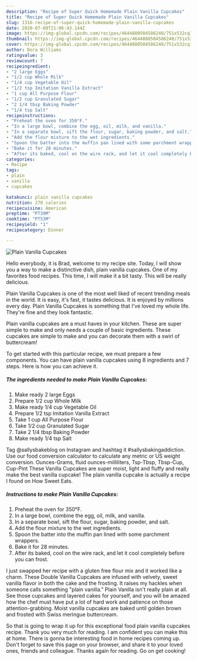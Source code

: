 ```yaml
---
description: "Recipe of Super Quick Homemade Plain Vanilla Cupcakes"
title: "Recipe of Super Quick Homemade Plain Vanilla Cupcakes"
slug: 1316-recipe-of-super-quick-homemade-plain-vanilla-cupcakes
date: 2020-07-08T21:06:43.144Z
image: https://img-global.cpcdn.com/recipes/4644880504586240/751x532cq70/plain-vanilla-cupcakes-recipe-main-photo.jpg
thumbnail: https://img-global.cpcdn.com/recipes/4644880504586240/751x532cq70/plain-vanilla-cupcakes-recipe-main-photo.jpg
cover: https://img-global.cpcdn.com/recipes/4644880504586240/751x532cq70/plain-vanilla-cupcakes-recipe-main-photo.jpg
author: Dora Williams
ratingvalue: 3
reviewcount: 7
recipeingredient:
- "2 large Eggs"
- "1/2 cup Whole Milk"
- "1/4 cup Vegetable Oil"
- "1/2 tsp Imitation Vanilla Extract"
- "1 cup All Purpose Flour"
- "1/2 cup Granulated Sugar"
- "2 1/4 tbsp Baking Powder"
- "1/4 tsp Salt"
recipeinstructions:
- "Preheat the oven for 350°F."
- "In a large bowl, combine the egg, oil, milk, and vanilla."
- "In a separate bowl, sift the flour, sugar, baking powder, and salt."
- "Add the flour mixture to the wet ingredients."
- "Spoon the batter into the muffin pan lined with some parchment wrappers."
- "Bake it for 28 minutes."
- "After its baked, cool on the wire rack, and let it cool completely before you can frost."
categories:
- Recipe
tags:
- plain
- vanilla
- cupcakes

katakunci: plain vanilla cupcakes 
nutrition: 270 calories
recipecuisine: American
preptime: "PT39M"
cooktime: "PT53M"
recipeyield: "1"
recipecategory: Dinner

---
```



![Plain Vanilla Cupcakes](https://img-global.cpcdn.com/recipes/4644880504586240/751x532cq70/plain-vanilla-cupcakes-recipe-main-photo.jpg)

Hello everybody, it is Brad, welcome to my recipe site. Today, I will show you a way to make a distinctive dish, plain vanilla cupcakes. One of my favorites food recipes. This time, I will make it a bit tasty. This will be really delicious.

Plain Vanilla Cupcakes is one of the most well liked of recent trending meals in the world. It is easy, it's fast, it tastes delicious. It is enjoyed by millions every day. Plain Vanilla Cupcakes is something that I've loved my whole life. They're fine and they look fantastic.

Plain vanilla cupcakes are a must haves in your kitchen. These are super simple to make and only needs a couple of basic ingredients. These cupcakes are simple to make and you can decorate them with a swirl of buttercream!


To get started with this particular recipe, we must prepare a few components. You can have plain vanilla cupcakes using 8 ingredients and 7 steps. Here is how you can achieve it.

<!--inarticleads1-->

##### The ingredients needed to make Plain Vanilla Cupcakes:

1. Make ready 2 large Eggs
1. Prepare 1/2 cup Whole Milk
1. Make ready 1/4 cup Vegetable Oil
1. Prepare 1/2 tsp Imitation Vanilla Extract
1. Take 1 cup All Purpose Flour
1. Take 1/2 cup Granulated Sugar
1. Take 2 1/4 tbsp Baking Powder
1. Make ready 1/4 tsp Salt


Tag @sallysbakeblog on Instagram and hashtag it #sallysbakingaddiction. Use our food conversion calculator to calculate any metric or US weight conversion. Ounces-Grams, fluid ounces-milliliters, Tsp-Tbsp, Tbsp-Cup, Cup-Pint These Vanilla Cupcakes are super moist, light and fluffy and really make the best vanilla cupcake! The plain vanilla cupcake is actually a recipe I found on How Sweet Eats. 

<!--inarticleads2-->

##### Instructions to make Plain Vanilla Cupcakes:

1. Preheat the oven for 350°F.
1. In a large bowl, combine the egg, oil, milk, and vanilla.
1. In a separate bowl, sift the flour, sugar, baking powder, and salt.
1. Add the flour mixture to the wet ingredients.
1. Spoon the batter into the muffin pan lined with some parchment wrappers.
1. Bake it for 28 minutes.
1. After its baked, cool on the wire rack, and let it cool completely before you can frost.


I just swapped her recipe with a gluten free flour mix and it worked like a charm. These Double Vanilla Cupcakes are infused with velvety, sweet vanilla flavor in both the cake and the frosting. It raises my hackles when someone calls something &#34;plain vanilla.&#34; Plain Vanilla isn&#39;t really plain at all. See those cupcakes and layered cakes for yourself, and you will be amazed how the chef must have put a lot of hard work and patience on those attention-grabbing. Moist vanilla cupcakes are baked until golden brown and frosted with Swiss meringue buttercream. 

So that is going to wrap it up for this exceptional food plain vanilla cupcakes recipe. Thank you very much for reading. I am confident you can make this at home. There is gonna be interesting food in home recipes coming up. Don't forget to save this page on your browser, and share it to your loved ones, friends and colleague. Thanks again for reading. Go on get cooking!
